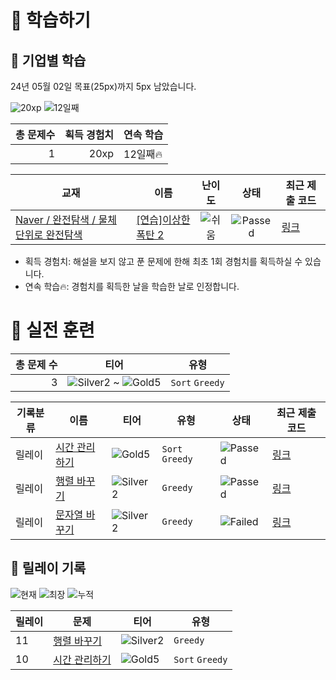 # 📖 학습하기

## 🚀 기업별 학습
24년 05월 02일 목표(25px)까지 5px 남았습니다.

![20xp](https://img.shields.io/badge/EXP-20xp-%235cb85c.svg?for-the-badge)
![12일째](https://img.shields.io/badge/연속학습-12일째-%23E34F26.svg?for-the-badge)

|총 문제수|획득 경험치|연속 학습|
|---:|---:|---|
1|20xp|12일째🔥|

|교재|이름|난이도|상태|최근 제출 코드|
|---|---|:---:|:---:|---|
|[Naver / 완전탐색 / 물체 단위로 완전탐색](https://www.codetree.ai/missions?missionId=14)|[[연습]이상한 폭탄 2](https://www.codetree.ai/missions/14/problems/strange-bomb-2)|![쉬움][easy]|![Passed][passed]|[링크](https://github.com/Rynf0rce/codetree-TILs/blob/main/240502/%EC%9D%B4%EC%83%81%ED%95%9C%20%ED%8F%AD%ED%83%84%202/strange-bomb-2.java)|


* 획득 경험치: 해설을 보지 않고 푼 문제에 한해 최초 1회 경험치를 획득하실 수 있습니다.
* 연속 학습🔥: 경험치를 획득한 날을 학습한 날로 인정합니다.


# 🥇 실전 훈련
|총 문제 수|티어|유형|
|---:|---|---|
|3|![Silver2][s2] ~ ![Gold5][g5]|`Sort` `Greedy`|

|기록분류|이름|티어|유형|상태|최근 제출 코드|
|---|---|---|---|---|---|
|릴레이|[시간 관리하기](https://www.codetree.ai/training-field/search/problems/time-management)|![Gold5][g5]|`Sort` `Greedy`|![Passed][passed]|[링크](https://github.com/Rynf0rce/codetree-TILs/blob/main/240502/%EC%8B%9C%EA%B0%84%20%EA%B4%80%EB%A6%AC%ED%95%98%EA%B8%B0/time-management.java)|
|릴레이|[행렬 바꾸기](https://www.codetree.ai/training-field/search/problems/swap-matrix)|![Silver2][s2]|`Greedy`|![Passed][passed]|[링크](https://github.com/Rynf0rce/codetree-TILs/blob/main/240502/%ED%96%89%EB%A0%AC%20%EB%B0%94%EA%BE%B8%EA%B8%B0/swap-matrix.java)|
|릴레이|[문자열 바꾸기](https://www.codetree.ai/training-field/search/problems/replace-string)|![Silver2][s2]|`Greedy`|![Failed][failed]|[링크](https://github.com/Rynf0rce/codetree-TILs/blob/main/240502/%EB%AC%B8%EC%9E%90%EC%97%B4%20%EB%B0%94%EA%BE%B8%EA%B8%B0/replace-string.java)|


## 🏃 릴레이 기록
![현재](https://img.shields.io/badge/현재_릴레이-11-%235cb85c.svg?for-the-badge)
![최장](https://img.shields.io/badge/최장_릴레이-11-%23E34F26.svg?for-the-badge)
![누적](https://img.shields.io/badge/누적_릴레이-14-%2300599C.svg?for-the-badge)

|릴레이|문제|티어|유형|
|---|---|---|---|
|11|[행렬 바꾸기](https://www.codetree.ai/training-field/search/problems/swap-matrix)|![Silver2][s2]|`Greedy`|
|10|[시간 관리하기](https://www.codetree.ai/training-field/search/problems/time-management)|![Gold5][g5]|`Sort` `Greedy`|










[b5]: https://img.shields.io/badge/Bronze_5-%235D3E31.svg
[b4]: https://img.shields.io/badge/Bronze_4-%235D3E31.svg
[b3]: https://img.shields.io/badge/Bronze_3-%235D3E31.svg
[b2]: https://img.shields.io/badge/Bronze_2-%235D3E31.svg
[b1]: https://img.shields.io/badge/Bronze_1-%235D3E31.svg
[s5]: https://img.shields.io/badge/Silver_5-%23394960.svg
[s4]: https://img.shields.io/badge/Silver_4-%23394960.svg
[s3]: https://img.shields.io/badge/Silver_3-%23394960.svg
[s2]: https://img.shields.io/badge/Silver_2-%23394960.svg
[s1]: https://img.shields.io/badge/Silver_1-%23394960.svg
[g5]: https://img.shields.io/badge/Gold_5-%23FFC433.svg
[g4]: https://img.shields.io/badge/Gold_4-%23FFC433.svg
[g3]: https://img.shields.io/badge/Gold_3-%23FFC433.svg
[g2]: https://img.shields.io/badge/Gold_2-%23FFC433.svg
[g1]: https://img.shields.io/badge/Gold_1-%23FFC433.svg
[p5]: https://img.shields.io/badge/Platinum_5-%2376DDD8.svg
[p4]: https://img.shields.io/badge/Platinum_4-%2376DDD8.svg
[p3]: https://img.shields.io/badge/Platinum_3-%2376DDD8.svg
[p2]: https://img.shields.io/badge/Platinum_2-%2376DDD8.svg
[p1]: https://img.shields.io/badge/Platinum_1-%2376DDD8.svg
[passed]: https://img.shields.io/badge/Passed-%23009D27.svg
[failed]: https://img.shields.io/badge/Failed-%23D24D57.svg
[easy]: https://img.shields.io/badge/쉬움-%235cb85c.svg?for-the-badge
[medium]: https://img.shields.io/badge/보통-%23FFC433.svg?for-the-badge
[hard]: https://img.shields.io/badge/어려움-%23D24D57.svg?for-the-badge